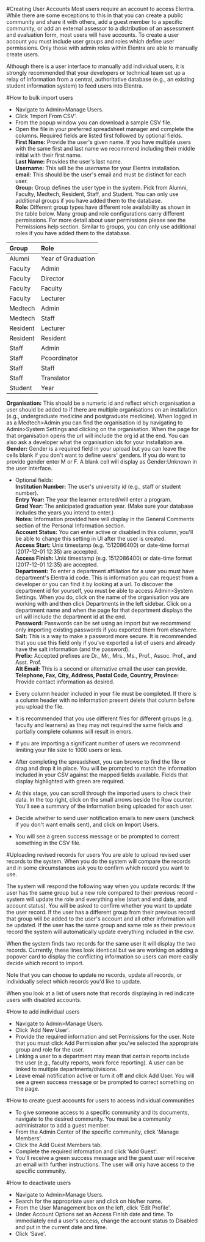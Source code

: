 #Creating User Accounts
Most users require an account to access Elentra.  While there are some exceptions to this in that you can create a public community and share it with others, add a guest member to a specific community, or add an external assessor to a distribution of an assessment and evaluation form, most users will have accounts.  To create a user account you must include user groups and roles which define user permissions.  Only those with admin roles within Elentra are able to manually create users.

Although there is a user interface to manually add individual users, it is strongly recommended that your developers or technical team set up a relay of information from a central, authoritative database (e.g., an existing student information system) to feed users into Elentra.

#How to bulk import users
* Navigate to Admin>Manage Users.
* Click 'Import From CSV'.
* From the popup window you can download a sample CSV file.
* Open the file in your preferred spreadsheet manager and complete the columns.  Required fields are listed first followed by optional fields.  
**First Name:** Provide the user's given name.  If you have multiple users with the same first and last name we recommend including their middle initial with their first name.  
**Last Name:** Provides the user's last name.  
**Username:** This will be the username for your Elentra installation.  
**email:** This should be the user's email and must be distinct for each user.  
**Group:** Group defines the user type in the system. Pick from Alumni, Faculty, Medtech, Resident, Staff, and Student. You can only use additional groups if you have added them to the database.  
**Role:** Different group types have different role availability as shown in the table below.  Many group and role configurations carry different permissions.  For more detail about user permissions please see the Permissions help section.  Similar to groups, you can only use additional roles if you have added them to the database.  

| Group     | Role     |
| :------------- | :------------- |
| Alumni      | Year of Graduation       |
| Faculty      | Admin       |
| Faculty      | Director       |
| Faculty      | Faculty       |
| Faculty      | Lecturer      |
| Medtech      | Admin       |
| Medtech      | Staff      |
| Resident      | Lecturer       |
| Resident      | Resident       |
| Staff      | Admin       |
| Staff      | Pcoordinator       |
| Staff      | Staff       |
| Staff      | Translator       |
| Student      | Year       |  

**Organisation:** This should be a numeric id and reflect which organisation a user should be added to if there are multiple organisations on an installation (e.g., undergraduate medicine and postgraduate medicine). When logged in as a Medtech>Admin you can find the organisation id by navigating to Admin>System Settings and clicking on the organisation.  When the page for that organisation opens the url will include the org id at the end. You can also ask a developer what the organisation ids for your installation are.  
**Gender:** Gender is a required field in your upload but you can leave the cells blank if you don't want to define uesrs' genders.  If you do want to provide gender enter M or F.  A blank cell will display as Gender:Unknown in the user interface.

* Optional fields:  
**Institution Number:** The user's university id (e.g., staff or student number).  
**Entry Year:** The year the learner entered/will enter a program.  
**Grad Year:** The anticipated graduation year. (Make sure your database includes the years you intend to enter.)  
**Notes:** Information provided here will display in the General Comments section of the Personal Information section.  
**Account Status:** You can enter active or disabled in this column, you'll be able to change this setting in UI after the user is created.  
**Access Start:** Unix timestamp (e.g. 1512086400) or date-time format (2017-12-01 12:35) are accepted.  
**Access Finish:** Unix timestamp (e.g. 1512086400) or date-time format (2017-12-01 12:35) are accepted.  
**Department:**  To enter a department affiliation for a user you must have department's Elentra id code.  This is information you can request from a developer or you can find it by looking at a url.  To discover the department id for yourself, you must be able to access Admin>System Settings.  When you do, click on the name of the organisation you are working with and then click Departments in the left sidebar. Click on a department name and when the page for that department displays the url will include the department id at the end.  
**Password:** Passwords can be set using an import but we recommend only importing existing passwords if you exported them from elsewhere.  
**Salt:** This is a way to make a password more secure.  It is recommended that you use this field only if you've exported a list of users and already have the salt information (and the password).  
**Prefix:**  Accepted prefixes are Dr., Mr., Mrs., Ms., Prof., Assoc. Prof., and Asst. Prof.  
**Alt Email:** This is a second or alternative email the user can provide.  
**Telephone, Fax, City, Address, Postal Code, Country, Province:** Provide contact information as desired.  

* Every column header included in your file must be completed.  If there is a column header with no information present delete that column before you upload the file.  
* It is recommended that you use different files for different groups (e.g. faculty and learners) as they may not required the same fields and partially complete columns will result in errors.  
* If you are importing a significant number of users we recommend limiting your file size to 1000 users or less.

* After completing the spreadsheet, you can browse to find the file or drag and drop it in place.  You will be prompted to match the information included in your CSV against the mapped fields available.  Fields that display highlighted with green are required.
* At this stage, you can scroll through the imported users to check their data.  In the top right, click on the small arrows beside the Row counter.  You'll see a summary of the information being uploaded for each user.
* Decide whether to send user notification emails to new users (uncheck if you don't want emails sent), and click on Import Users.
* You will see a green success message or be prompted to correct something in the CSV file.

#Uploading revised records for users
You are able to upload revised user records to the system.  When you do the system will compare the records and in some circumstances ask you to confirm which record you want to use.

The system will respond the following way when you update records:
If the user has the same group but a new role compared to their previous record - system will update the role and everything else (start and end date, and account status).  You will be asked to confirm whether you want to update the user record.
If the user has a different group from their previous record that group will be added to the user's account and all other information will be updated.
If the user has the same group and same role as their previous record the system will automatically update everything included in the csv.  

When the system finds two records for the same user it will display the two records.  Currently, these lines look identical but we are working on adding a popover card to display the conflicting information so users can more easily decide which record to import.

Note that you can choose to update no records, update all records, or individually select which records you'd like to update.

When you look at a list of users note that records displaying in red indicate users with disabled accounts.

#How to add individual users
* Navigate to Admin>Manage Users.
* Click 'Add New User'.
* Provide the required information and set Permissions for the user.  Note that you must click Add Permission after you've selected the appropriate group and role for the user.
* Linking a user to a department may mean that certain reports include the user (e.g., faculty reports, work force reporting).  A user can be linked to multiple departments/divisions.
* Leave email notification active or turn it off and click Add User.  You will see a green success message or be prompted to correct something on the page.

#How to create guest accounts for users to access individual communities
* To give someone access to a specific community and its documents, navigate to the desired community.  You must be a community administrator to add a guest member.
* From the Admin Center of the specific community, click 'Manage Members'.
* Click the Add Guest Members tab.
* Complete the required information and click 'Add Guest'.
* You'll receive a green success message and the guest user will receive an email with further instructions.  The user will only have access to the specific community.

#How to deactivate users
* Navigate to Admin>Manage Users.
* Search for the appropriate user and click on his/her name.
* From the User Management box on the left, click 'Edit Profile'.
* Under Account Options set an Access Finish date and time.  To immediately end a user's access, change the account status to Disabled and put in the current date and time.
* Click 'Save'.

